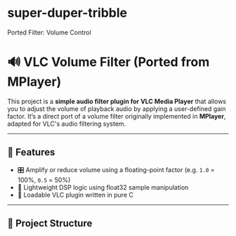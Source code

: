 # super-duper-tribble
Ported Filter: Volume Control
# 🔊 VLC Volume Filter (Ported from MPlayer)

This project is a **simple audio filter plugin for VLC Media Player** that allows you to adjust the volume of playback audio by applying a user-defined gain factor. It’s a direct port of a volume filter originally implemented in **MPlayer**, adapted for VLC's audio filtering system.

---

## 🚀 Features

- 🎛️ Amplify or reduce volume using a floating-point factor (e.g. `1.0` = 100%, `0.5` = 50%)
- 🧠 Lightweight DSP logic using float32 sample manipulation
- 🔌 Loadable VLC plugin written in pure C

---

## 📁 Project Structure

